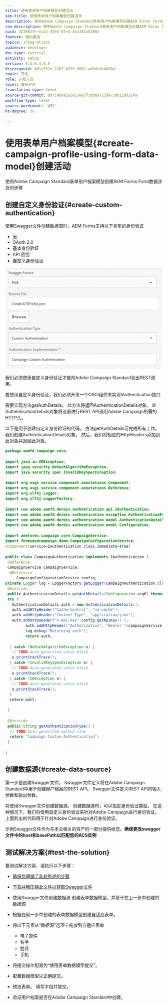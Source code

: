 ```yaml
---
title: 使用表单用户档案模型创建活动
seo-title: 使用表单用户档案模型创建活动
description: 使用Adobe Campaign Standard表单用户档案模型创建AEM Forms Form数据涉及的步骤
seo-description: 使用Adobe Campaign Standard表单用户档案模型创建AEM Forms Form数据涉及的步骤
uuid: 3216827e-e1a2-4203-8fe3-4e2a82ad180a
feature: 输出服务
topics: integrations
audience: developer
doc-type: tutorial
activity: setup
version: 6.3,6.4,6.5
discoiquuid: 461c532e-7a07-49f5-90b7-ad0dcde40984
topic: 开发
role: 开发人员
level: 富有经验
translation-type: tm+mt
source-git-commit: d9714b9a291ec3ee5f3dba9723de72bb120d2149
workflow-type: tm+mt
source-wordcount: '452'
ht-degree: 3%

---
```



# 使用表单用户档案模型{#create-campaign-profile-using-form-data-model}创建活动

使用Adobe Campaign Standard表单用户档案模型创建AEM Forms Form数据涉及的步骤

## 创建自定义身份验证{#create-custom-authentication}

使用Swagger文件创建数据源时，AEM Forms支持以下类型的身份验证

* 无
* OAuth 2.0
* 基本身份验证
* API 密钥
* 自定义身份验证

![campafdm](assets/campaignfdm.gif)

我们必须使用自定义身份验证才能向Adobe Campaign Standard发出REST调用。

要使用自定义身份验证，我们必须开发一个OSGi组件来实现IAuthentication接口

需要实现方法getAuthDetails。 此方法将返回AuthenticationDetails对象。 此AuthenticationDetails对象将设置进行REST API调用Adobe Campaign所需的HTTP头。

以下是用于创建自定义身份验证的代码。 方法getAuthDetails可完成所有工作。 我们创建AuthenticationDetails对象。 然后，我们将相应的HttpHeaders添加到此对象并返回此对象。

```java
package aemfd.campaign.core;

import java.io.IOException;
import java.security.NoSuchAlgorithmException;
import java.security.spec.InvalidKeySpecException;

import org.osgi.service.component.annotations.Component;
import org.osgi.service.component.annotations.Reference;
import org.slf4j.Logger;
import org.slf4j.LoggerFactory;

import com.adobe.aemfd.dermis.authentication.api.IAuthentication;
import com.adobe.aemfd.dermis.authentication.exception.AuthenticationException;
import com.adobe.aemfd.dermis.authentication.model.AuthenticationDetails;
import com.adobe.aemfd.dermis.authentication.model.Configuration;

import aemforms.campaign.core.CampaignService;
import formsandcampaign.demo.CampaignConfigurationService;
@Component(service=IAuthentication.class,immediate=true)

public class CampaignAuthentication implements IAuthentication {
 @Reference
 CampaignService campaignService;
  @Reference
     CampaignConfigurationService config;
private Logger log = LoggerFactory.getLogger(CampaignAuthentication.class);
 @Override
 public AuthenticationDetails getAuthDetails(Configuration arg0) throws AuthenticationException {
 try {
   AuthenticationDetails auth = new AuthenticationDetails();
   auth.addHttpHeader("Cache-Control", "no-cache");
   auth.addHttpHeader("Content-Type", "application/json");
   auth.addHttpHeader("X-Api-Key",config.getApiKey() );
         auth.addHttpHeader("Authorization", "Bearer "+campaignService.getAccessToken());
         log.debug("Returning auth");
         return auth;
   
  } catch (NoSuchAlgorithmException e) {
   // TODO Auto-generated catch block
   e.printStackTrace();
  } catch (InvalidKeySpecException e) {
   // TODO Auto-generated catch block
   e.printStackTrace();
  } catch (IOException e) {
   // TODO Auto-generated catch block
   e.printStackTrace();
  }
  return null;
  
 }

 @Override
 public String getAuthenticationType() {
  // TODO Auto-generated method stub
  return "Campaign Custom Authentication";
 }

}
```

## 创建数据源{#create-data-source}

第一步是创建Swagger文件。 Swagger文件定义将在Adobe Campaign Standard中用于创建用户档案的REST API。 Swagger文件定义REST API的输入参数和输出参数。

将使用Swagger文件创建数据源。 创建数据源时，可以指定身份验证类型。 在这种情况下，我们将使用自定义身份验证来针对Adobe Campaign进行身份验证。上面列出的代码用于针对Adobe Campaign进行身份验证。

示例Swagger文件作为与本文相关的资产的一部分提供给您。**确保更改swagger文件中的host和basePath以匹配您的ACS实例**

## 测试解决方案{#test-the-solution}

要测试解决方案，请执行以下步骤：
* [确保您遵循了此处所述的步骤](aem-forms-with-campaign-standard-getting-started-tutorial.md)
* [下载并解压缩此文件以获取Swagger文件](assets/create-acs-profile-swagger-file.zip)
* 使用Swagger文件创建数据源
创建表单数据模型，并基于在上一步中创建的数据源
* 根据在前一步中创建的表单数据模型创建自适应表单。
* 将以下元素从“数据源”选项卡拖放到自适应表单

   * 电子邮件
   * 名字
   * 姓氏
   * 手机

* 将提交操作配置为“使用表单数据模型提交”。
* 配置数据模型以正确提交。
* 预览表单。 填写字段并提交。
* 验证用户档案是否在Adobe Campaign Standard中创建。
